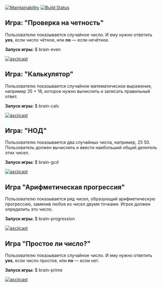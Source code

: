 [![Maintainability](https://api.codeclimate.com/v1/badges/a99a88d28ad37a79dbf6/maintainability)](https://codeclimate.com/github/codeclimate/codeclimate/maintainability) [![Build Status](https://travis-ci.org/DmitriyK/frontend-project-lvl1.svg?branch=master)](https://travis-ci.org/DmitriyK/frontend-project-lvl1)

## Игра: "Проверка на четность"

Пользователю показывается случайное число. И ему нужно ответить **yes**, если число чётное, или **no** — если нечётное.

**Запуск игры:** $ brain-even

[![asciicast](https://asciinema.org/a/310366.svg)](https://asciinema.org/a/310366)

## Игра: "Калькулятор"

Пользователю показывается случайное математическое выражение, например 35 + 16, которое нужно вычислить и записать правильный ответ.

**Запуск игры:** $ brain-calc

[![asciicast](https://asciinema.org/a/310361.svg)](https://asciinema.org/a/310361)

## Игра: "НОД"

Пользователю показывается два случайных числа, например, 25 50. Пользователь должен вычислить и ввести наибольший общий делитель этих чисел.

**Запуск игры:** $ brain-gcd

[![asciicast](https://asciinema.org/a/310359.svg)](https://asciinema.org/a/310359)

## Игра "Арифметическая прогрессия"

Пользователю показывается ряд чисел, образующий арифметическую прогрессию, заменив любое из чисел двумя точками. Игрок должен определить это число.

**Запуск игры:** $ brain-progression

[![asciicast](https://asciinema.org/a/310369.svg)](https://asciinema.org/a/310369)

## Игра "Простое ли число?"

Пользователю показывается случайное число. И ему нужно ответить **yes**, если число простое, или **no** — если нет.

**Запуск игры:** $ brain-prime

[![asciicast](https://asciinema.org/a/310350.svg)](https://asciinema.org/a/310350)

